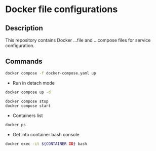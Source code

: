 # Docker file configurations

## Description
This repository contains Docker ...file and ...compose files for service configuration.

## Commands
```bash
docker compose -f docker-compose.yaml up
```
- Run in detach mode
```bash
docker compose up -d
```
```bash
docker compose stop
docker compose start
```
- Containers list
```bash
docker ps
```
- Get into container bash console
```bash
docker exec -it ${CONTAINER ID} bash
```

